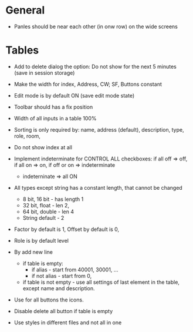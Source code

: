 # General
- Panles should be near each other (in onw row) on the wide screens

# Tables
- Add to delete dialog the option: Do not show for the next 5 minutes (save in session storage)
- Make the width for index, Address, CW; SF, Buttons constant
- Edit mode is by default ON (save edit mode state)
- Toolbar should has a fix position
- Width of all inputs in a table 100%
- Sorting is only required by: name, address (default), description, type, role, room,
- Do not show index at all
- Implement indeterminate for CONTROL ALL checkboxes: if all off => off, if all on => on, if off or on => indeterminate
  - indeterninate => all ON
- All types except string has a constant length, that cannot be changed
  - 8 bit, 16 bit - has length 1
  - 32 bit, float - len 2,
  - 64 bit, double - len 4
  - String default - 2
- Factor by default is 1, Offset by default is 0,
- Role is by default level

- By add new line
  - if table is empty:
    - if alias - start from 40001, 30001, ...
    - if not alias - start from 0,
  - if table is not empty - use all settings of last element in the table, except name and description.

- Use for all buttons the icons.
- Disable delete all button if table is empty
- Use styles in different files and not all in one